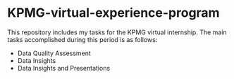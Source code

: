 # KPMG-virtual-experience-program
This repository includes my tasks for the KPMG virtual internship. The main tasks accomplished during this period is as follows:
* Data Quality Assessment
* Data Insights
* Data Insights and Presentations
